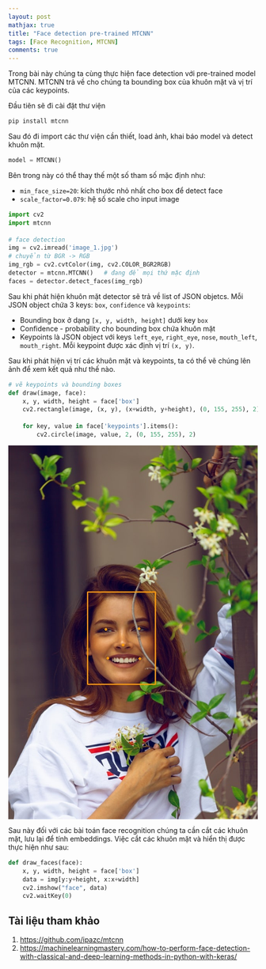 ```yaml
---
layout: post
mathjax: true
title: "Face detection pre-trained MTCNN"
tags: [Face Recognition, MTCNN]
comments: true
---
```



Trong bài này chúng ta cùng thực hiện face detection với pre-trained model MTCNN. MTCNN trả về cho chúng ta bounding box của khuôn mặt và vị trí của các keypoints. 

Đầu tiên sẽ đi cài đặt thư viện
```python
pip install mtcnn
```
Sau đó đi import các thư viện cần thiết, load ảnh, khai báo model và detect khuôn mặt. 

```python
model = MTCNN()
```
Bên trong này có thể thay thế một số tham số mặc định như:
- `min_face_size=20`: kích thước nhỏ nhất cho box để detect face
- `scale_factor=0.079`: hệ số scale cho input image 

```python
import cv2
import mtcnn 

# face detection
img = cv2.imread('image_1.jpg')
# chuyển từ BGR -> RGB
img_rgb = cv2.cvtColor(img, cv2.COLOR_BGR2RGB)
detector = mtcnn.MTCNN()   # đang để mọi thứ mặc định
faces = detector.detect_faces(img_rgb)
```

Sau khi phát hiện khuôn mặt detector sẽ trả về list of JSON objetcs. Mỗi JSON object chứa 3 keys: `box`, `confidence` và `keypoints`:
- Bounding box ở dạng `[x, y, width, height]` dưới key `box`
- Confidence -  probability cho bounding box chứa khuôn mặt
- Keypoints là JSON object với keys `left_eye`, `right_eye`, `nose`, `mouth_left`, `mouth_right`. Mỗi keypoint được xác định vị trí `(x, y)`.

Sau khi phát hiện vị trí các khuôn mặt và keypoints, ta có thể vẽ chúng lên ảnh để xem kết quả như thế nào.

```python
# vẽ keypoints và bounding boxes
def draw(image, face):
    x, y, width, height = face['box']
    cv2.rectangle(image, (x, y), (x+width, y+height), (0, 155, 255), 2)

    for key, value in face['keypoints'].items():
        cv2.circle(image, value, 2, (0, 155, 255), 2)
```

<img src="../images/Face_detection_pretrained_MTCNN/new_image.jpg" style="display:block; margin-left:auto; margin-right:auto">

Sau này đối với các bài toán face recognition chúng ta cần cắt các khuôn mặt, lưu lại để tính embeddings. Việc cắt các khuôn mặt và hiển thị được thực hiện như sau:

```python
def draw_faces(face):
    x, y, width, height = face['box']
    data = img[y:y+height, x:x+width]
    cv2.imshow("face", data)
    cv2.waitKey(0)
```
## Tài liệu tham khảo
1. https://github.com/ipazc/mtcnn
2. https://machinelearningmastery.com/how-to-perform-face-detection-with-classical-and-deep-learning-methods-in-python-with-keras/






